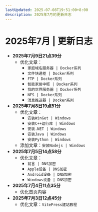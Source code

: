 ```yaml
---
lastUpdated: 2025-07-08T19:51:00+8:00
description: 2025年7月的更新日志
---
```


# 2025年7月 | 更新日志

- **2025年7月9日21点39分**
  - 优化文章：
    - `家庭域名服务器 | Docker系列`
    - `文件快递柜 | Docker系列`
    - `FTP | Docker系列`
    - `智能家居中枢 | Docker系列`
    - `我的世界服务器 | Docker系列`
    - `NFS | Docker系列`
    - `消息推送器 | Docker系列`
- **2025年7月8日19点51分**
  - 优化文章：
    - `安装WinGet | Windows`
    - `安装C++运行库 | Windows`
    - `安装.NET | Windows`
    - `安装Java | Windows`
    - `安装Python | Windows`
  - 添加文章：`安装Nodejs | Windows`
- **2025年7月5日14点58分**
  - 优化文章：
    - `前言 | DNS加密`
    - `Apple设备 | DNS加密`
    - `Android设备 | DNS加密`
    - `Windows设备 | DNS加密`
- **2025年7月4日11点35分**
  - 优化首页内容
- **2025年7月3日12点45分**
  - 优化文章：`VitePress建站教程`
